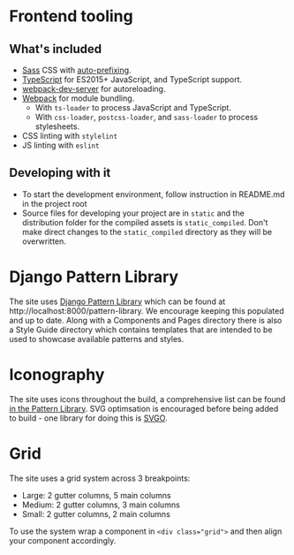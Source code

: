 # Frontend tooling

## What's included

-   [Sass](http://sass-lang.com/) CSS with [auto-prefixing](https://github.com/postcss/autoprefixer).
-   [TypeScript](https://www.typescriptlang.org/) for ES2015+ JavaScript, and TypeScript support.
-   [webpack-dev-server](https://v4.webpack.js.org/configuration/dev-server/) for autoreloading.
-   [Webpack](https://webpack.js.org/) for module bundling.
    -   With `ts-loader` to process JavaScript and TypeScript.
    -   With `css-loader`, `postcss-loader`, and `sass-loader` to process stylesheets.
-   CSS linting with `stylelint`
-   JS linting with `eslint`

## Developing with it

-   To start the development environment, follow instruction in README.md in the project root
-   Source files for developing your project are in `static` and the distribution folder for the compiled assets is `static_compiled`. Don't make direct changes to the `static_compiled` directory as they will be overwritten.

# Django Pattern Library

The site uses [Django Pattern Library](https://torchbox.github.io/django-pattern-library/) which can be found at http://localhost:8000/pattern-library. We encourage keeping this populated and up to date. Along with a Components and Pages directory there is also a Style Guide directory which contains templates that are intended to be used to showcase available patterns and styles.

# Iconography

The site uses icons throughout the build, a comprehensive list can be found [in the Pattern Library](http://localhost:8000/pattern-library/pattern/patterns/styleguide/icons.html). SVG optimsation is encouraged before being added to build - one library for doing this is [SVGO](https://github.com/svg/svgo).

# Grid

The site uses a grid system across 3 breakpoints:

-   Large: 2 gutter columns, 5 main columns
-   Medium: 2 gutter columns, 3 main columns
-   Small: 2 gutter columns, 2 main columns

To use the system wrap a component in `<div class="grid">` and then align your component accordingly.
